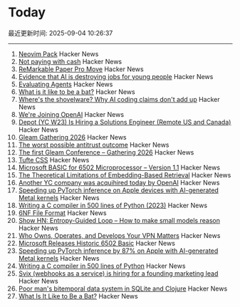 # Today

最近更新时间: 2025-09-04 10:26:37

--- 
1. [Neovim Pack](https://neovim.io/doc/user/pack.html#vim.pack) Hacker News
2. [Not paying with cash](https://rubenerd.com/not-paying-with-cash/) Hacker News
3. [ReMarkable Paper Pro Move](https://remarkable.com/products/remarkable-paper/pro-move) Hacker News
4. [Evidence that AI is destroying jobs for young people](https://www.derekthompson.org/p/the-evidence-that-ai-is-destroying) Hacker News
5. [Evaluating Agents](https://aunhumano.com/index.php/2025/09/03/on-evaluating-agents/) Hacker News
6. [What is it like to be a bat?](https://en.wikipedia.org/wiki/What_Is_It_Like_to_Be_a_Bat%3F) Hacker News
7. [Where's the shovelware? Why AI coding claims don't add up](https://mikelovesrobots.substack.com/p/wheres-the-shovelware-why-ai-coding) Hacker News
8. [We're Joining OpenAI](https://www.alexcodes.app/blog/alex-team-joins-openai) Hacker News
9. [Depot (YC W23) Is Hiring a Solutions Engineer (Remote US and Canada)](https://www.ycombinator.com/companies/depot/jobs/U54HGtn-solutions-engineer) Hacker News
10. [Gleam Gathering 2026](https://gleamgathering.com/) Hacker News
11. [The worst possible antitrust outcome](https://pluralistic.net/2025/09/03/unpunishing-process/) Hacker News
12. [The first Gleam Conference – Gathering 2026](https://gleamgathering.com/) Hacker News
13. [Tufte CSS](https://edwardtufte.github.io/tufte-css/) Hacker News
14. [Microsoft BASIC for 6502 Microprocessor – Version 1.1](https://github.com/microsoft/BASIC-M6502) Hacker News
15. [The Theoretical Limitations of Embedding-Based Retrieval](https://www.alphaxiv.org/abs/2508.21038v1) Hacker News
16. [Another YC company was acquihired today by OpenAI](https://www.alexcodes.app/blog/alex-team-joins-openai) Hacker News
17. [Speeding up PyTorch inference on Apple devices with AI-generated Metal kernels](https://gimletlabs.ai/blog/ai-generated-metal-kernels) Hacker News
18. [Writing a C compiler in 500 lines of Python (2023)](https://vgel.me/posts/c500/) Hacker News
19. [6NF File Format](https://habr.com/en/articles/942516/) Hacker News
20. [Show HN: Entropy-Guided Loop – How to make small models reason](https://github.com/monostate/weave-logprobs-reasoning-loop) Hacker News
21. [Who Owns, Operates, and Develops Your VPN Matters](https://www.opentech.fund/news/who-owns-operates-and-develops-your-vpn-matters-an-analysis-of-transparency-vs-anonymity-in-the-vpn-ecosystem-and-implications-for-users/) Hacker News
22. [Microsoft Releases Historic 6502 Basic](https://github.com/microsoft/BASIC-M6502) Hacker News
23. [Speeding up PyTorch inference by 87% on Apple with AI-generated Metal kernels](https://gimletlabs.ai/blog/ai-generated-metal-kernels) Hacker News
24. [Writing a C compiler in 500 lines of Python](https://vgel.me/posts/c500/) Hacker News
25. [Svix (webhooks as a service) is hiring for a founding marketing lead](https://www.svix.com/careers/?ashby_jid=ca9d34d5-94c9-4729-836a-423725ee8b22) Hacker News
26. [Poor man's bitemporal data system in SQLite and Clojure](https://www.evalapply.org/posts/poor-mans-time-oriented-data-system/index.html) Hacker News
27. [What Is It Like to Be a Bat?](https://en.wikipedia.org/wiki/What_Is_It_Like_to_Be_a_Bat%3F) Hacker News
